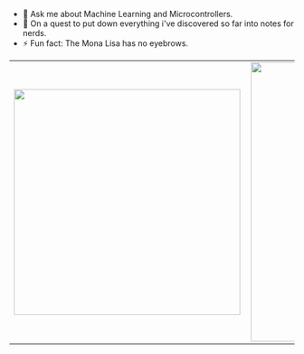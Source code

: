 - 💬 Ask me about Machine Learning and Microcontrollers.
- 🔬 On a quest to put down everything i've discovered so far into notes for nerds.
- ⚡ Fun fact: The Mona Lisa has no eyebrows.

<center>
<table>
  <tr>
      <td><img width="400px" align="left" src="https://github-readme-stats.vercel.app/api/top-langs/?username=mghendi&theme=gotham&hide=css,html&layout=compact" /></td>
      <td><img width="495px" align="left" src="https://github-readme-stats.vercel.app/api?username=mghendi&theme=gotham&count_private=true&show_icons=true" /></td>
  </tr>   
</table>
</center>
